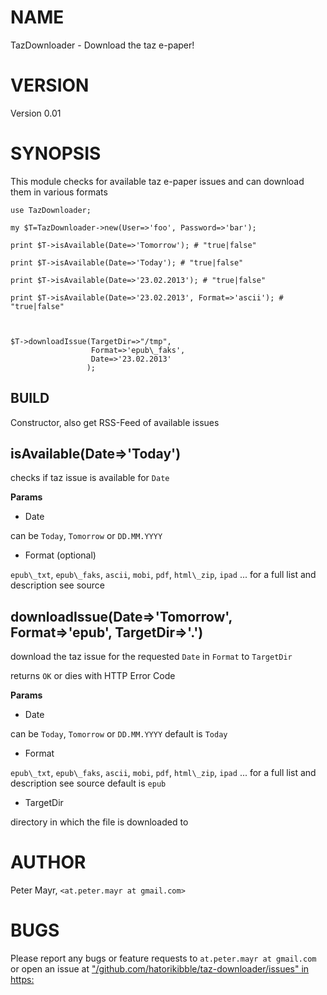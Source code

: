 # NAME

TazDownloader - Download the taz e-paper!

# VERSION

Version 0.01

# SYNOPSIS

This module checks for available taz e-paper issues and can download them
in various formats

    use TazDownloader;

    my $T=TazDownloader->new(User=>'foo', Password=>'bar');

    print $T->isAvailable(Date=>'Tomorrow'); # "true|false"

    print $T->isAvailable(Date=>'Today'); # "true|false"

    print $T->isAvailable(Date=>'23.02.2013'); # "true|false"

    print $T->isAvailable(Date=>'23.02.2013', Format=>'ascii'); # "true|false"



    $T->downloadIssue(TargetDir=>"/tmp", 
                      Format=>'epub\_faks', 
                      Date=>'23.02.2013' 
                     );

## BUILD

Constructor, also get RSS-Feed of available issues

## isAvailable(Date=>'Today')

checks if taz issue is available for `Date`

__Params__

- Date

can be `Today`, `Tomorrow` or `DD.MM.YYYY`

- Format (optional)

`epub\_txt`, `epub\_faks`, `ascii`, `mobi`, `pdf`, `html\_zip`, `ipad` ...
for a full list and description see source

## downloadIssue(Date=>'Tomorrow', Format=>'epub', TargetDir=>'.')

download the taz issue for the requested `Date` in `Format` to 
`TargetDir`

returns `OK` or dies with HTTP Error Code

__Params__

- Date

can be `Today`, `Tomorrow` or `DD.MM.YYYY`
default is `Today`

- Format

`epub\_txt`, `epub\_faks`, `ascii`, `mobi`, `pdf`, `html\_zip`, `ipad` ...
for a full list and description see source
default is `epub`

- TargetDir

directory in which the file is downloaded to

# AUTHOR

Peter Mayr, `<at.peter.mayr at gmail.com>`

# BUGS

Please report any bugs or feature requests to `at.peter.mayr at gmail.com`
or open an issue at ["/github.com/hatorikibble/taz-downloader/issues" in https:](http://search.cpan.org/perldoc?https:#/github.com/hatorikibble/taz-downloader/issues)




